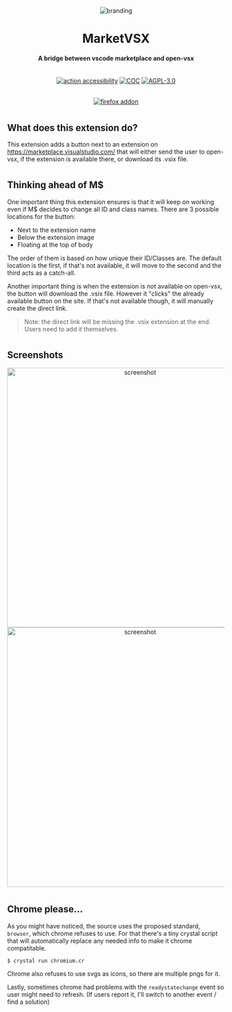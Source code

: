 <p align="center">
  <img alt="branding" src="https://i.imgur.com/JFh156k.png">
</p>
<h1 align="center">MarketVSX</h1>
<h4 align="center">A bridge between vscode marketplace and open-vsx</h4>
<p align="center">
  <br />
    <a href="https://github.com/marketplace/actions/action-accessibility"><img src="https://img.shields.io/badge/ACTION-ACCESSIBILITY-396baf.svg?style=for-the-badge&labelColor=f8eae3" alt="action accessibility" /></a>
    <a href="https://github.com/GeopJr/MarketVSX/blob/main/CODE_OF_CONDUCT.md"><img src="https://img.shields.io/badge/Contributor%20Covenant-v2.0%20adopted-ff69b4.svg?style=for-the-badge&labelColor=f8eae3" alt="COC" /></a>
    <a href="https://github.com/GeopJr/MarketVSX/blob/main/LICENSE"><img src="https://img.shields.io/badge/LICENSE-AGPL--3.0-000000.svg?style=for-the-badge&labelColor=f8eae3" alt="AGPL-3.0" /></a>
</p>
<p align="center">
  <br />
    <a href="https://addons.mozilla.org/en-US/firefox/addon/marketvsx/"><img src="https://i.imgur.com/UkbNoME.png" alt="firefox addon" /></a>
</p>

# 

## What does this extension do?

This extension adds a button next to an extension on https://marketplace.visualstudio.com/ that will either send the user to open-vsx, if the extension is available there, or download its .vsix file.

#

## Thinking ahead of M$

One important thing this extension ensures is that it will keep on working even if M$ decides to change all ID and class names.
There are 3 possible locations for the button:
- Next to the extension name
- Below the extension image
- Floating at the top of body

The order of them is based on how unique their ID/Classes are. The default location is the first, if that's not available, it will move to the second and the third acts as a catch-all.

Another important thing is when the extension is *not* available on open-vsx, the button will download the .vsix file. However it "clicks" the already available button on the site. If that's not available though, it will manually create the direct link.
> Note: the direct link will be missing the .vsix extension at the end. Users need to add it themselves.

#

## Screenshots

<p align="center">
    <img alt="screenshot" width="600" src="https://i.imgur.com/JwqqVNQ.png"><br />
    <img alt="screenshot" width="600" src="https://i.imgur.com/ygktdG1.png">
</p>

#

## Chrome please...

As you might have noticed, the source uses the proposed standard, `browser`, which chrome refuses to use. For that there's a tiny crystal script that will automatically replace any needed info to make it chrome compatitable.

`$ crystal run chromium.cr`

Chrome also refuses to use svgs as icons, so there are multiple pngs for it.

Lastly, sometimes chrome had problems with the `readystatechange` event so user might need to refresh. (If users report it, I'll switch to another event / find a solution)

#
